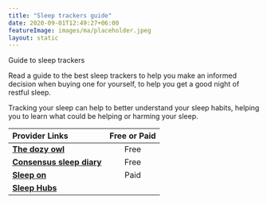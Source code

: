 ```yaml
---
title: "Sleep trackers guide"
date: 2020-09-01T12:49:27+06:00
featureImage: images/ma/placeholder.jpeg
layout: static
---
```


Guide to sleep trackers

Read a guide to the best sleep trackers to help you make an informed decision when buying one for yourself, to help you get a good night of restful sleep.

Tracking your sleep can help to better understand your sleep habits, helping you to learn what could be helping or harming your sleep.

| Provider Links      | Free or Paid  |  
| :-----------          | :--------------:      |  
| [**The dozy owl**](https://thedozyowl.co.uk/sleep-trackers/) | Free | 
| [**Consensus sleep diary**](https://consensussleepdiary.com/) | Free | 
| [**Sleep on**](https://shop.sleepon.us/collections/sleepon-family/products/go2sleep-ai-powered-device-for-restful-sleep) | Paid | 
| [**Sleep Hubs**](https://sleephubs.com/) |  | 
  

<br/><br/>






